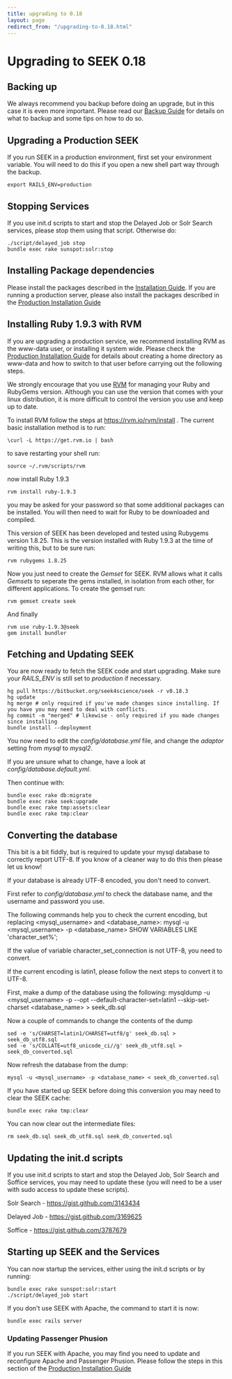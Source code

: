 ```yaml
---
title: upgrading to 0.18
layout: page
redirect_from: "/upgrading-to-0.18.html"
---
```


# Upgrading to SEEK 0.18

## Backing up

We always recommend you backup before doing an upgrade, but in this case it is
even more important. Please read our [Backup Guide](backups.html) for
details on what to backup and some tips on how to do so.

## Upgrading a Production SEEK

If you run SEEK in a production environment, first set your environment
variable. You will need to do this if you open a new shell part way through
the backup.

    export RAILS_ENV=production

## Stopping Services

If you use init.d scripts to start and stop the Delayed Job or Solr Search
services, please stop them using that script. Otherwise do:

    ./script/delayed_job stop
    bundle exec rake sunspot:solr:stop

## Installing Package dependencies

Please install the packages described in the [Installation
Guide](install.html). If you are running a production server, please also
install the packages described in the [Production Installation
Guide](install-production.html)

## Installing Ruby 1.9.3 with RVM

If you are upgrading a production service, we recommend installing RVM as the
www-data user, or installing it system wide. Please check the [Production
Installation Guide](install-production.html) for details about creating a
home directory as www-data and how to switch to that user before carrying out
the following steps.

We strongly encourage that you use [RVM](https://rvm.io/) for managing your
Ruby and RubyGems version. Although you can use the version that comes with
your linux distribution, it is more difficult to control the version you use
and keep up to date.

To install RVM follow the steps at https://rvm.io/rvm/install . The current
basic installation method is to run:

    \curl -L https://get.rvm.io | bash

to save restarting your shell run:

    source ~/.rvm/scripts/rvm

now install Ruby 1.9.3

    rvm install ruby-1.9.3

you may be asked for your password so that some additional packages can be
installed. You will then need to wait for Ruby to be downloaded and compiled.

This version of SEEK has been developed and tested using Rubygems version
1.8.25. This is the version installed with Ruby 1.9.3 at the time of writing
this, but to be sure run:

    rvm rubygems 1.8.25

Now you just need to create the *Gemset* for SEEK. RVM allows what it calls
*Gemsets* to seperate the gems installed, in isolation from each other, for
different applications. To create the gemset run:

    rvm gemset create seek

And finally

    rvm use ruby-1.9.3@seek
    gem install bundler

## Fetching and Updating SEEK

You are now ready to fetch the SEEK code and start upgrading. Make sure your
*RAILS_ENV* is still set to *production* if necessary.

    hg pull https://bitbucket.org/seek4science/seek -r v0.18.3
    hg update
    hg merge # only required if you've made changes since installing. If you have you may need to deal with conflicts.
    hg commit -m "merged" # likewise - only required if you made changes since installing
    bundle install --deployment

You now need to edit the *config/database.yml* file, and change the *adaptor*
setting from *mysql* to *mysql2*.

If you are unsure what to change, have a look at
*config/database.default.yml*.

Then continue with:

    bundle exec rake db:migrate
    bundle exec rake seek:upgrade
    bundle exec rake tmp:assets:clear
    bundle exec rake tmp:clear

## Converting the database

This bit is a bit fiddly, but is required to update your mysql database to
correctly report UTF-8. If you know of a cleaner way to do this then please
let us know!

If your database is already UTF-8 encoded, you don't need to convert.

First refer to *config/database.yml* to check the database name, and the
username and password you use.

The following commands help you to check the current encoding, but replacing
<mysql_username> and <database_name>:
    mysql -u <mysql_username> -p <database_name>
    SHOW VARIABLES LIKE 'character_set%';

If the value of variable character_set_connection is not UTF-8, you need to
convert.

If the current encoding is latin1, please follow the next steps to convert it
to UTF-8.

First, make a dump of the database using the following:
    mysqldump -u <mysql_username> -p --opt --default-character-set=latin1 --skip-set-charset  <database_name> > seek_db.sql

Now a couple of commands to change the contents of the dump

    sed -e 's/CHARSET=latin1/CHARSET=utf8/g' seek_db.sql > seek_db_utf8.sql
    sed -e 's/COLLATE=utf8_unicode_ci//g' seek_db_utf8.sql > seek_db_converted.sql

Now refresh the database from the dump:

    mysql -u <mysql_username> -p <database_name> < seek_db_converted.sql

If you have started up SEEK before doing this conversion you may need to clear
the SEEK cache:

    bundle exec rake tmp:clear

You can now clear out the intermediate files:

    rm seek_db.sql seek_db_utf8.sql seek_db_converted.sql

## Updating the init.d scripts

If you use init.d scripts to start and stop the Delayed Job, Solr Search and
Soffice services, you may need to update these (you will need to be a user
with sudo access to update these scripts).

Solr Search - https://gist.github.com/3143434

Delayed Job - https://gist.github.com/3169625

Soffice - https://gist.github.com/3787679

## Starting up SEEK and the Services

You can now startup the services, either using the init.d scripts or by
running:

    bundle exec rake sunspot:solr:start
    ./script/delayed_job start

If you don't use SEEK with Apache, the command to start it is now:

    bundle exec rails server

### Updating Passenger Phusion

If you run SEEK with Apache, you may find you need to update and reconfigure
Apache and Passenger Phusion. Please follow the steps in this section of the
[Production Installation Guide](doc/INSTALL-PRODUCTION.html)



